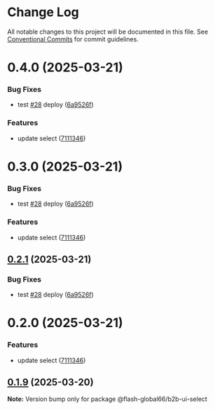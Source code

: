 # Change Log

All notable changes to this project will be documented in this file.
See [Conventional Commits](https://conventionalcommits.org) for commit guidelines.

# 0.4.0 (2025-03-21)


### Bug Fixes

* test [#28](https://github.com/Flash-Global66/b2b-ui-framework/issues/28) deploy ([6a9526f](https://github.com/Flash-Global66/b2b-ui-framework/commit/6a9526f986d683e05284d289c3022e35e1c7a590))


### Features

* update select ([7111346](https://github.com/Flash-Global66/b2b-ui-framework/commit/7111346cf3110f232ab020659d9f3b1f1ded5171))





# 0.3.0 (2025-03-21)


### Bug Fixes

* test [#28](https://github.com/Flash-Global66/b2b-ui-framework/issues/28) deploy ([6a9526f](https://github.com/Flash-Global66/b2b-ui-framework/commit/6a9526f986d683e05284d289c3022e35e1c7a590))


### Features

* update select ([7111346](https://github.com/Flash-Global66/b2b-ui-framework/commit/7111346cf3110f232ab020659d9f3b1f1ded5171))





## [0.2.1](https://github.com/Flash-Global66/b2b-ui-framework/compare/@flash-global66/b2b-ui-select@0.2.0...@flash-global66/b2b-ui-select@0.2.1) (2025-03-21)


### Bug Fixes

* test [#28](https://github.com/Flash-Global66/b2b-ui-framework/issues/28) deploy ([6a9526f](https://github.com/Flash-Global66/b2b-ui-framework/commit/6a9526f986d683e05284d289c3022e35e1c7a590))





# 0.2.0 (2025-03-21)


### Features

* update select ([7111346](https://github.com/Flash-Global66/b2b-ui-framework/commit/7111346cf3110f232ab020659d9f3b1f1ded5171))





## [0.1.9](https://github.com/Flash-Global66/b2b-ui-framework/compare/@flash-global66/b2b-ui-select@0.1.8...@flash-global66/b2b-ui-select@0.1.9) (2025-03-20)

**Note:** Version bump only for package @flash-global66/b2b-ui-select
